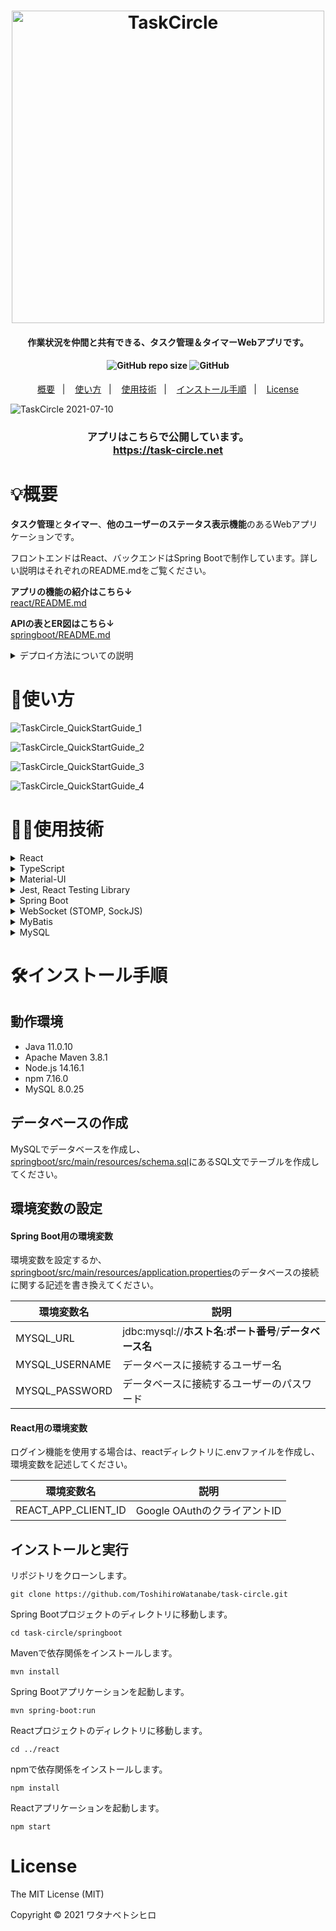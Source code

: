 <h1 align="center">
<img src="https://user-images.githubusercontent.com/79039863/125965026-0afa11d2-9678-4e71-82e3-683bd205fee0.png" alt="TaskCircle" title="TaskCircle" width="500">
</h1>

<h4 align="center">作業状況を仲間と共有できる、タスク管理＆タイマーWebアプリです。</h4>

<h4 align="center">
<img alt="GitHub repo size" src="https://img.shields.io/github/repo-size/ToshihiroWatanabe/task-circle">
<img alt="GitHub" src="https://img.shields.io/github/license/ToshihiroWatanabe/task-circle">
</h4>

<p align="center">
  <a href="#概要">概要</a>&nbsp;&nbsp;&nbsp;|&nbsp;&nbsp;&nbsp;
  <a href="#使い方">使い方</a>&nbsp;&nbsp;&nbsp;|&nbsp;&nbsp;&nbsp;
  <a href="#使用技術">使用技術</a>&nbsp;&nbsp;&nbsp;|&nbsp;&nbsp;&nbsp;
  <a href="#インストール手順">インストール手順</a>&nbsp;&nbsp;&nbsp;|&nbsp;&nbsp;&nbsp;
  <a href="#license">License</a>
</p>

![TaskCircle 2021-07-10](https://user-images.githubusercontent.com/79039863/126265535-fe696cba-fe48-4c63-9933-e51c40aff972.gif)

<h3 align="center">アプリはこちらで公開しています。<br>
<a href="https://task-circle.net" align="center">https://task-circle.net</a>
</h3>

# 💡概要

**タスク管理**と**タイマー**、**他のユーザーのステータス表示機能**のあるWebアプリケーションです。

フロントエンドはReact、バックエンドはSpring Bootで制作しています。詳しい説明はそれぞれのREADME.mdをご覧ください。

**アプリの機能の紹介はこちら↓**<br>
[react/README.md](/react/README.md)

**APIの表とER図はこちら↓**<br>
[springboot/README.md](/springboot/README.md)

<details>
  <summary>デプロイ方法についての説明</summary>

  - ビルド時は、まずReactアプリケーションをビルドしたものをSpring Bootプロジェクトに統合してから、Spring Bootアプリケーションをビルドします。<br>
  - AWS上でEC2とRDSを作成し、EC上のTomcatでSpring Bootアプリケーションを起動させています。<br>
  - CI/CDツールはCircleCIを利用していて、mainブランチへのプッシュがあると自動でデプロイされます。<br>
</details>

# 🔰使い方

![TaskCircle_QuickStartGuide_1](https://user-images.githubusercontent.com/79039863/125425089-ce0972c5-b7ea-4c47-b917-ae6bd2e5e632.png)

![TaskCircle_QuickStartGuide_2](https://user-images.githubusercontent.com/79039863/126100268-13ac01b3-6ce1-4d8b-a15f-205b2f860c99.png)

![TaskCircle_QuickStartGuide_3](https://user-images.githubusercontent.com/79039863/125425203-c1e9b5d6-135c-4b97-b2dc-f7dab6af188c.png)

![TaskCircle_QuickStartGuide_4](https://user-images.githubusercontent.com/79039863/125425277-bd286a68-8cc4-4c35-b1a1-757847d78c9f.png)

# 👨‍💻使用技術

<details>
  <summary>React</summary>
  JavaScriptのライブラリです。Create React Appでプロジェクトを作成しました。
</details>
<details>
  <summary>TypeScript</summary>
  JavaScriptで型宣言をできるようにした言語です。
</details>
<details>
  <summary>Material-UI</summary>
  ReactのUIフレームワークです。Googleが提唱するマテリアルデザインのようなUIを作ることができます。
</details>
<details>
  <summary>Jest, React Testing Library</summary>
  JavaScriptのテストランナーと、Reactコンポーネントのテストライブラリです。
</details>
<details>
  <summary>Spring Boot</summary>
  Javaのフレームワークです。バックエンド(サーバーサイド)アプリケーションとして利用しています。
</details>
<details>
  <summary>WebSocket (STOMP, SockJS)</summary>
  HTTP通信とは別の通信方法で、リアルタイムな双方向通信ができます。ルーム機能でタイマーの状況を送受信するのに利用しています。
</details>
<details>
  <summary>MyBatis</summary>
  Javaの世界とデータベースの世界をつなぐO/Rマッパーです。
</details>
<details>
  <summary>MySQL</summary>
  データベースを管理するためのシステムおよび言語です。基本的なCRUD処理(新規作成、取得、更新、削除)を行っています。
</details>

# 🛠インストール手順

## 動作環境

- Java 11.0.10
- Apache Maven 3.8.1
- Node.js 14.16.1
- npm 7.16.0
- MySQL 8.0.25

## データベースの作成

MySQLでデータベースを作成し、
[springboot/src/main/resources/schema.sql](/springboot/src/main/resources/schema.sql)にあるSQL文でテーブルを作成してください。

## 環境変数の設定

#### Spring Boot用の環境変数

環境変数を設定するか、[springboot/src/main/resources/application.properties](/springboot/src/main/resources/application.properties)のデータベースの接続に関する記述を書き換えてください。

環境変数名|説明
---|---
MYSQL_URL|jdbc:mysql://**ホスト名**:**ポート番号**/**データベース名**
MYSQL_USERNAME|データベースに接続するユーザー名
MYSQL_PASSWORD|データベースに接続するユーザーのパスワード

#### React用の環境変数

ログイン機能を使用する場合は、reactディレクトリに.envファイルを作成し、環境変数を記述してください。

環境変数名|説明
---|---
REACT_APP_CLIENT_ID|Google OAuthのクライアントID

## インストールと実行

リポジトリをクローンします。
```
git clone https://github.com/ToshihiroWatanabe/task-circle.git
```
Spring Bootプロジェクトのディレクトリに移動します。
```
cd task-circle/springboot
```
Mavenで依存関係をインストールします。
```
mvn install
```
Spring Bootアプリケーションを起動します。
```
mvn spring-boot:run
```
Reactプロジェクトのディレクトリに移動します。
```
cd ../react
```
npmで依存関係をインストールします。
```
npm install
```
Reactアプリケーションを起動します。
```
npm start
```

# License

The MIT License (MIT)

Copyright © 2021 ワタナベトシヒロ
